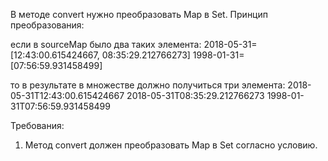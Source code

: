 
В методе convert нужно преобразовать Map в Set.
Принцип преобразования:

если в sourceMap было два таких элемента:
2018-05-31=[12:43:00.615424667, 08:35:29.212766273]
1998-01-31=[07:56:59.931458499]

то в результате в множестве должно получиться три элемента:
2018-05-31T12:43:00.615424667
2018-05-31T08:35:29.212766273
1998-01-31T07:56:59.931458499


Требования:
1.	Метод convert должен преобразовать Map в Set согласно условию.


